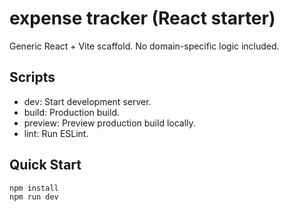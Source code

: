 # expense tracker (React starter)

Generic React + Vite scaffold. No domain-specific logic included.

## Scripts

- dev: Start development server.
- build: Production build.
- preview: Preview production build locally.
- lint: Run ESLint.

## Quick Start

```bash
npm install
npm run dev
```

